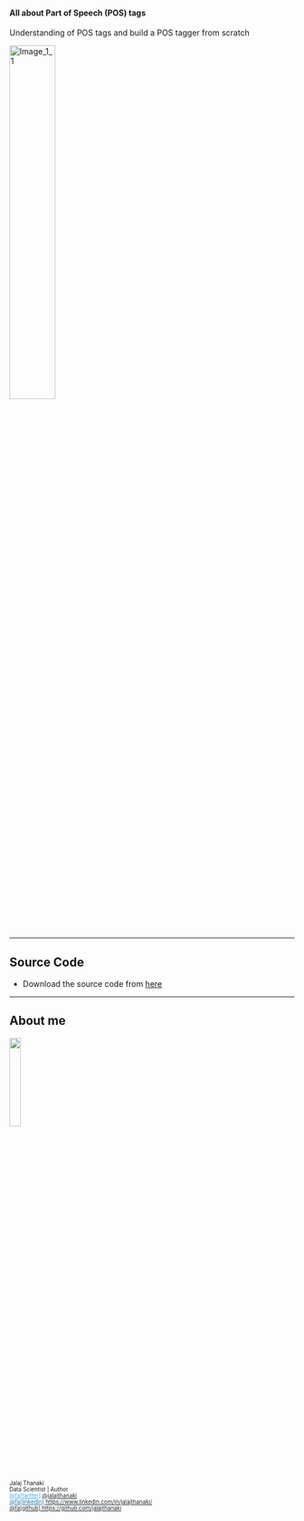 #### All about Part of Speech (POS) tags

Understanding of POS tags and build a POS tagger from scratch

<img src="https://raw.githubusercontent.com/jalajthanaki/POS-tag-workshop/master/imgs/Image_1_1.gif" 
align="middle" alt="Image_1_1" data-canonical-src="" style="width:40%;height:40%;border:0;box-shadow:none;">

---

## Source Code

- Download the source code from [here](https://github.com/jalajthanaki/POS-tag-workshop)

---

## About me

<div>
    <img src="https://raw.githubusercontent.com/jalajthanaki/POS-tag-workshop/master/imgs/Jalaj_Thanaki.gif" style="width:20%;height:20%;border:0;box-shadow:none;"/>
</div>

<div style = "font-size:70%;">
    Jalaj Thanaki <br/>
    Data Scientist | Author <br/>
    <a href="https://twitter.com/jalajthanaki" target="_blank" style ="color:#3eaced;">@fa[twitter]</a> 
    <a href="https://twitter.com/jalajthanaki" target="_blank" style ="color:#242a2e;"> @jalajthanaki </a> <br/>
    <a href="https://www.linkedin.com/in/jalajthanaki/" target="_blank" style ="color:#2277b5;"> @fa[linkedin] </a> 
    <a href="https://www.linkedin.com/in/jalajthanaki/" target="_blank" style ="color: #242a2e;"> https://www.linkedin.com/in/jalajthanaki/</a> <br/>
    <a href="https://github.com/jalajthanaki" target="_blank" style ="color: #242a2e;"> @fa[github] https://github.com/jalajthanaki </a> <br/>
    
</div>